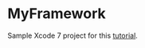 # MyFramework
Sample Xcode 7 project for this [tutorial](http://ericchiu.xyz/post/142522931693/creating-an-ios-framework-and-demo-app-in-swift).
